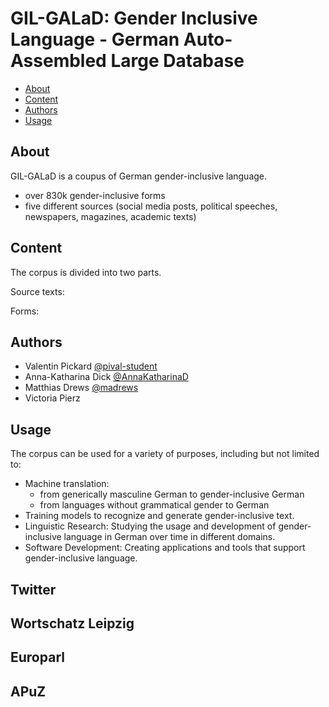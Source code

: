 
# GIL-GALaD: Gender Inclusive Language - German Auto-Assembled Large Database

  * [About](#about)
  * [Content](#content)
  * [Authors](#authors)
  * [Usage](#usage)

## About
GIL-GALaD is a coupus of German gender-inclusive language.
- over 830k gender-inclusive forms 
- five different sources (social media posts, political speeches, newspapers, magazines, academic texts)

## Content
The corpus is divided into two parts.

Source texts:

Forms:

## Authors

- Valentin Pickard [@pival-student](https://github.com/pival-student)
- Anna-Katharina Dick [@AnnaKatharinaD](https://github.com/AnnaKatharinaD)
- Matthias Drews [@madrews](https://github.com/madrews)
- Victoria Pierz

## Usage
The corpus can be used for a variety of purposes, including but not limited to:

- Machine translation:
    - from generically masculine German to gender-inclusive German
    - from languages without grammatical gender to German
- Training models to recognize and generate gender-inclusive text.
- Linguistic Research: Studying the usage and development of gender-inclusive language in German over time in different domains.
- Software Development: Creating applications and tools that support gender-inclusive language.
## Twitter
## Wortschatz Leipzig
## Europarl
## APuZ
